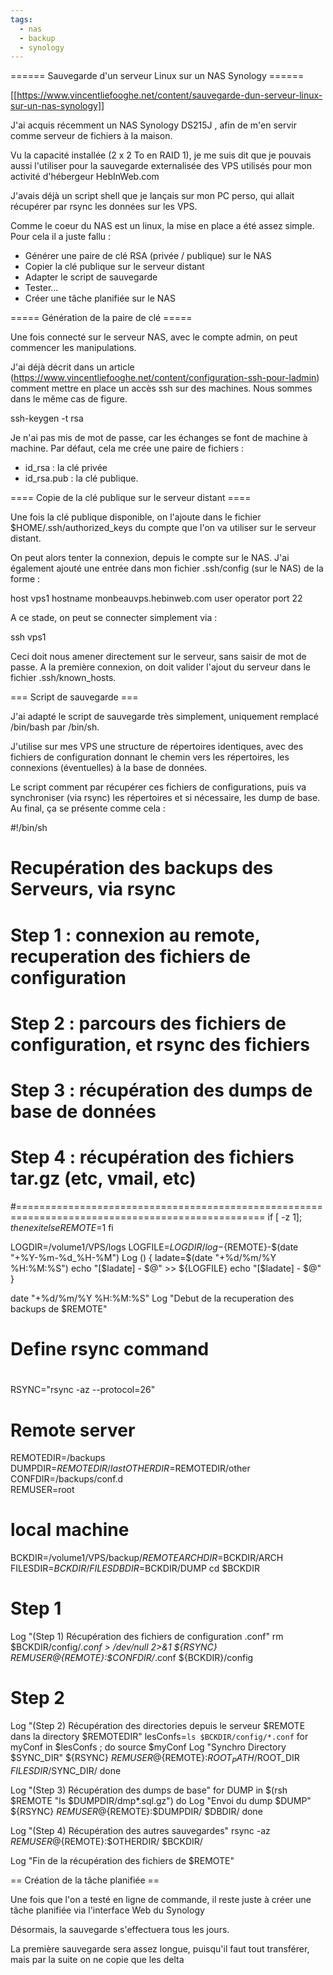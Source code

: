 ```yaml
---
tags:
  - nas
  - backup
  - synology
---
```


====== Sauvegarde d'un serveur Linux sur un NAS Synology ======

[[https://www.vincentliefooghe.net/content/sauvegarde-dun-serveur-linux-sur-un-nas-synology]]

J'ai acquis récemment un NAS Synology DS215J , afin de m'en servir comme serveur de fichiers à la maison.

Vu la capacité installée (2 x 2 To en RAID 1), je me suis dit que je pouvais aussi l'utiliser pour la sauvegarde externalisée des VPS utilisés pour mon activité d'hébergeur HebInWeb.com

J'avais déjà un script shell que je lançais sur mon PC perso, qui allait récupérer par rsync les données sur les VPS.

Comme le coeur du NAS est un linux, la mise en place a été assez simple. Pour cela il a juste fallu :

  * Générer une paire de clé RSA (privée / publique) sur le NAS
  * Copier la clé publique sur le serveur distant
  * Adapter le script de sauvegarde
  * Tester...
  * Créer une tâche planifiée sur le NAS

===== Génération de la paire de clé =====

Une fois connecté sur le serveur NAS, avec le compte admin, on peut commencer les manipulations.

J'ai déjà décrit dans un article (https://www.vincentliefooghe.net/content/configuration-ssh-pour-ladmin) comment mettre en place un accès ssh sur des machines. Nous sommes dans le même cas de figure.

  ssh-keygen -t rsa 

Je n'ai pas mis de mot de passe, car les échanges se font de machine à machine. Par défaut, cela me crée une paire de fichiers :

  * id_rsa : la clé privée
  * id_rsa.pub : la clé publique.

==== Copie de la clé publique sur le serveur distant ====

Une fois la clé publique disponible, on l'ajoute dans le fichier $HOME/.ssh/authorized_keys du compte que l'on va utiliser sur le serveur distant.

On peut alors tenter la connexion, depuis le compte sur le NAS. J'ai également ajouté une entrée dans mon fichier .ssh/config (sur le NAS) de la forme :

  host vps1
    hostname monbeauvps.hebinweb.com
    user operator
    port 22
    
A ce stade, on peut se connecter simplement via :

  ssh vps1
  
Ceci doit nous amener directement sur le serveur, sans saisir de mot de passe. A la première connexion, on doit valider l'ajout du serveur dans le fichier .ssh/known_hosts.

=== Script de sauvegarde ===

J'ai adapté le script de sauvegarde très simplement, uniquement remplacé /bin/bash par /bin/sh.

J'utilise sur mes VPS une structure de répertoires identiques, avec des fichiers de configuration donnant le chemin vers les répertoires, les connexions (éventuelles) à la base de données.

Le script comment par récupérer ces fichiers de configurations, puis va synchroniser (via rsync) les répertoires et si nécessaire, les dump de base. Au final, ça se présente comme cela :

  #!/bin/sh
  #
  # Recupération des backups des Serveurs, via rsync
  #
  # Step 1 : connexion au remote, recuperation des fichiers de configuration
  # Step 2 : parcours des fichiers de configuration, et rsync des fichiers
  # Step 3 : récupération des dumps de base de données
  # Step 4 : récupération des fichiers tar.gz (etc, vmail, etc)
  #=================================================================================================
  if [ -z $1 ] ; then
   exit
  else
   REMOTE=$1
  fi

  LOGDIR=/volume1/VPS/logs
  LOGFILE=${LOGDIR}/log-${REMOTE}-$(date "+%Y-%m-%d_%H-%M")
  Log () {
    ladate=$(date "+%d/%m/%Y %H:%M:%S")
    echo "[$ladate] - $@" >> ${LOGFILE}
    echo "[$ladate] - $@"
  }

  date "+%d/%m/%Y %H:%M:%S"
  Log "Debut de la recuperation des backups de $REMOTE"
  #
  # Define rsync command
  #
  RSYNC="rsync -az --protocol=26"
  # Remote server             
  REMOTEDIR=/backups     
  DUMPDIR=$REMOTEDIR/last     
  OTHERDIR=$REMOTEDIR/other   
  CONFDIR=/backups/conf.d     
  REMUSER=root

  # local machine
  BCKDIR=/volume1/VPS/backup/$REMOTE
  ARCHDIR=$BCKDIR/ARCH        
  FILESDIR=$BCKDIR/FILES
  DBDIR=$BCKDIR/DUMP
  cd $BCKDIR

  # Step 1
  Log "(Step 1) Récupération des fichiers de configuration .conf"
  rm $BCKDIR/config/*.conf > /dev/null 2>&1
  ${RSYNC} ${REMUSER}@${REMOTE}:$CONFDIR/*.conf ${BCKDIR}/config

  # Step 2
  Log "(Step 2) Récupération des directories depuis le serveur $REMOTE dans la directory $REMOTEDIR"
  lesConfs=`ls $BCKDIR/config/*.conf`
  for myConf in $lesConfs ; do
    source $myConf
    Log "Synchro Directory $SYNC_DIR"
    ${RSYNC} ${REMUSER}@${REMOTE}:$ROOT_PATH/$ROOT_DIR $FILESDIR/$SYNC_DIR/
  done

  Log "(Step 3) Récupération des dumps de base"
  for DUMP in $(rsh $REMOTE "ls $DUMPDIR/dmp*.sql.gz")
  do
    Log "Envoi du dump $DUMP"
    ${RSYNC} ${REMUSER}@${REMOTE}:$DUMPDIR/ $DBDIR/
  done

  Log "(Step 4) Récupération des autres sauvegardes"
  rsync -az ${REMUSER}@${REMOTE}:$OTHERDIR/ $BCKDIR/

  Log "Fin de la récupération des fichiers de $REMOTE"

== Création de la tâche planifiée ==

Une fois que l'on a testé en ligne de commande, il reste juste à créer une tâche planifiée via l'interface Web du Synology
 
Désormais, la sauvegarde s'effectuera tous les jours.

La première sauvegarde sera assez longue, puisqu'il faut tout transférer, mais par la suite on ne copie que les delta